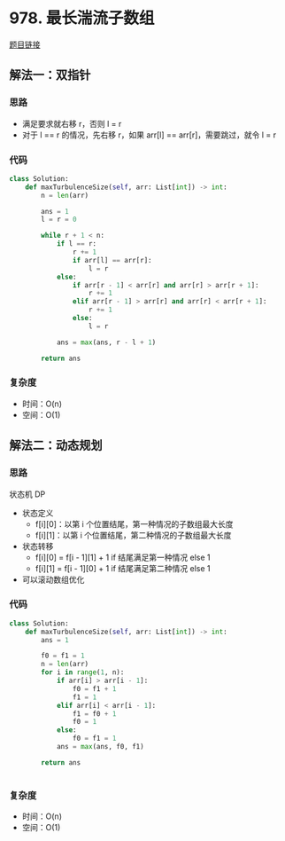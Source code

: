 # 978. 最长湍流子数组

[题目链接](https://leetcode.cn/problems/longest-turbulent-subarray/description/)

## 解法一：双指针

### 思路

- 满足要求就右移 r，否则 l = r
- 对于 l == r 的情况，先右移 r，如果 arr[l] == arr[r]，需要跳过，就令 l = r

### 代码

```py
class Solution:
    def maxTurbulenceSize(self, arr: List[int]) -> int:
        n = len(arr)

        ans = 1
        l = r = 0

        while r + 1 < n:
            if l == r:
                r += 1
                if arr[l] == arr[r]:
                    l = r
            else:
                if arr[r - 1] < arr[r] and arr[r] > arr[r + 1]:
                    r += 1
                elif arr[r - 1] > arr[r] and arr[r] < arr[r + 1]:
                    r += 1
                else:
                    l = r

            ans = max(ans, r - l + 1)

        return ans
```

### 复杂度

- 时间：O(n)
- 空间：O(1)

## 解法二：动态规划

### 思路

状态机 DP
- 状态定义
  - f[i][0]：以第 i 个位置结尾，第一种情况的子数组最大长度
  - f[i][1]：以第 i 个位置结尾，第二种情况的子数组最大长度
- 状态转移
  - f[i][0] = f[i - 1][1] + 1 if 结尾满足第一种情况 else 1
  - f[i][1] = f[i - 1][0] + 1 if 结尾满足第二种情况 else 1
- 可以滚动数组优化

### 代码

```py
class Solution:
    def maxTurbulenceSize(self, arr: List[int]) -> int:
        ans = 1

        f0 = f1 = 1
        n = len(arr)
        for i in range(1, n):
            if arr[i] > arr[i - 1]:
                f0 = f1 + 1
                f1 = 1
            elif arr[i] < arr[i - 1]:
                f1 = f0 + 1
                f0 = 1
            else:
                f0 = f1 = 1
            ans = max(ans, f0, f1)

        return ans
        
```

### 复杂度

- 时间：O(n)
- 空间：O(1)